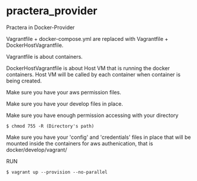 # practera_provider
Practera in Docker-Provider

Vagrantfile + docker-compose.yml are replaced with Vagrantfile + DockerHostVagrantfile.

Vagrantfile is about containers.

DockerHostVagrantfile is about Host VM that is running the docker containers. Host VM will be called by each container when container is being created.

Make sure you have your aws permission files.

Make sure you have your develop files in place.

Make sure you have enough permission accessing with your directory
  
    $ chmod 755 -R (Directory's path)
    
Make sure you have your 'config' and 'credentials' files in place that will be mounted inside the containers for aws authenication, that is docker/develop/vagrant/

RUN 

    $ vagrant up --provision --no-parallel
